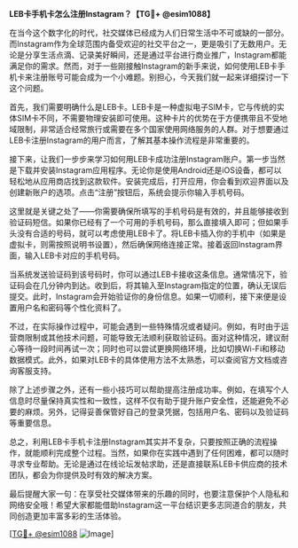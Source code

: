 **LEB卡手机卡怎么注册Instagram？【TG💪+ @esim1088】**

在当今这个数字化的时代，社交媒体已经成为人们日常生活中不可或缺的一部分。而Instagram作为全球范围内备受欢迎的社交平台之一，更是吸引了无数用户。无论是分享生活点滴、记录美好瞬间，还是通过平台进行商业推广，Instagram都能满足你的需求。然而，对于一些刚接触Instagram的新手来说，如何使用LEB卡手机卡来注册账号可能会成为一个小难题。别担心，今天我们就一起来详细探讨一下这个问题。

首先，我们需要明确什么是LEB卡。LEB卡是一种虚拟电子SIM卡，它与传统的实体SIM卡不同，不需要物理安装即可使用。这种卡片的优势在于方便携带且不受地域限制，非常适合经常旅行或需要在多个国家使用网络服务的人群。对于想要通过LEB卡注册Instagram的用户而言，了解其基本操作流程是非常重要的。

接下来，让我们一步步来学习如何用LEB卡成功注册Instagram账户。第一步当然是下载并安装Instagram应用程序。无论你是使用Android还是iOS设备，都可以轻松地从应用商店找到这款软件。安装完成后，打开应用，你会看到欢迎界面以及创建新账户的选项。点击“注册”按钮后，系统会提示你输入手机号码。

这里就是关键之处了——你需要确保所填写的手机号码是有效的，并且能够接收到验证码短信。如果你已经有了一个可用的手机号码，那么直接填入即可；但如果手头没有合适的号码，就可以考虑使用LEB卡了。将LEB卡插入你的手机中（如果是虚拟卡，则需按照说明书设置），然后确保网络连接正常。接着返回Instagram界面，输入LEB卡对应的手机号码。

当系统发送验证码到该号码时，你可以通过LEB卡接收这条信息。通常情况下，验证码会在几分钟内到达。收到后，将其输入至Instagram指定的位置，确认无误后提交。此时，Instagram会开始验证你的身份信息。如果一切顺利，接下来便是设置用户名和密码等个性化资料了。

不过，在实际操作过程中，可能会遇到一些特殊情况或者疑问。例如，有时由于运营商限制或其他技术问题，可能导致无法顺利获取验证码。面对这种情况，建议耐心等待一段时间再试一次；同时也可以尝试更换网络环境，比如切换Wi-Fi和移动数据模式。此外，如果对LEB卡的具体使用方法不太熟悉，可以查阅官方文档或咨询客服支持。

除了上述步骤之外，还有一些小技巧可以帮助提高注册成功率。例如，在填写个人信息时尽量保持真实性和一致性，这样不仅有助于提升账户安全性，还能避免不必要的麻烦。另外，记得妥善保管好自己的登录凭据，包括用户名、密码以及验证码等重要信息。

总之，利用LEB卡手机卡注册Instagram其实并不复杂，只要按照正确的流程操作，就能顺利完成整个过程。当然，如果你在实践中遇到了任何困难，都可以随时寻求专业帮助。无论是通过在线论坛发帖求助，还是直接联系LEB卡供应商的技术团队，都会为你提供及时有效的解决方案。

最后提醒大家一句：在享受社交媒体带来的乐趣的同时，也要注意保护个人隐私和网络安全哦！希望大家都能借助Instagram这一平台结识更多志同道合的朋友，共同创造更加丰富多彩的生活体验。

[[TG💪+ @esim1088](https://t.me/s/esim1088) ![Image](https://i.postimg.cc/4NQfJmqS/Snipaste-2025-05-13-00-14-12.png)]